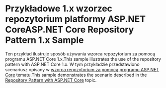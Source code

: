 # <a name="aspnet-core-repository-pattern-1x-sample"></a><span data-ttu-id="77e70-101">Przykładowe 1.x wzorzec repozytorium platformy ASP.NET Core</span><span class="sxs-lookup"><span data-stu-id="77e70-101">ASP.NET Core Repository Pattern 1.x Sample</span></span>

<span data-ttu-id="77e70-102">Ten przykład ilustruje sposób używania wzorca repozytorium za pomocą programu ASP.NET Core 1.x.</span><span class="sxs-lookup"><span data-stu-id="77e70-102">This sample illustrates the use of the repository pattern with ASP.NET Core 1.x.</span></span> <span data-ttu-id="77e70-103">W tym przykładzie przedstawiono scenariusz opisany w [wzorca repozytorium za pomocą programu ASP.NET Core](https://docs.microsoft.com/aspnet/core/fundamentals/repository-pattern) tematu.</span><span class="sxs-lookup"><span data-stu-id="77e70-103">This sample demonstrates the scenario described in the [Repository Pattern with ASP.NET Core](https://docs.microsoft.com/aspnet/core/fundamentals/repository-pattern) topic.</span></span>
